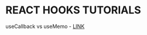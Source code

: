 # REACT HOOKS TUTORIALS

useCallback vs useMemo - [LINK](https://medium.com/@jan.hesters/usecallback-vs-usememo-c23ad1dc60)